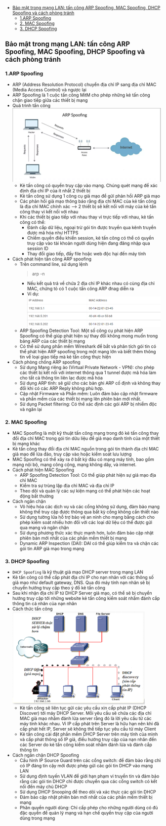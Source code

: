 
- [Bảo mật trong mạng LAN: tấn công ARP Spoofing, MAC Spoofing, DHCP Spoofing và cách phòng tránh](#bảo-mật-trong-mạng-lan-tấn-công-arp-spoofing-mac-spoofing-dhcp-spoofing-và-cách-phòng-tránh)
  - [1.ARP Spoofing](#1arp-spoofing)
  - [2. MAC Spoofing](#2-mac-spoofing)
  - [3. DHCP Spoofing](#3-dhcp-spoofing)




## Bảo mật trong mạng LAN: tấn công ARP Spoofing, MAC Spoofing, DHCP Spoofing và cách phòng tránh
### 1.ARP Spoofing
- ARP (Address Resolution Protocol) chuyển địa chỉ IP sang địa chỉ MAC (Media Access Control) và ngược lại
- ARP Spoofing là 1 cuộc tấn công MitM cho phép những kẻ tấn công chặn giao tiếp giữa các thiết bị mạng
- Quá trình tấn công
  ![alt](image/arp.png)
    - Kẻ tấn công có quyền truy cập vào mạng. Chúng quét mạng để xác định địa chỉ IP của ít nhất 2 thiết bị
    - Kẻ tấn công sử dụng 1 công cụ giả mạo để gửi phản hồi ARP giả mạo
    - Các phản hồi giả mạo thông báo rằng địa chỉ MAC của kẻ tấn công là địa chỉ MAC chính xác --> 2 thiết bị sẽ kết nối với máy của kẻ tấn công thay vì kết nối với nhau
    - Khi các thiết bị giao tiếp với nhau thay vì trực tiếp với nhau, kẻ tấn công có thể:
      - Đánh cắp dữ liệu, ngoại trừ gói tin được truyền qua kênh truyền được mã hóa như HTTPS
      - Chiếm quyền điều khiển session, kẻ tấn công có thể có quyền truy cập vào tài khoản người dùng hiện đang đăng nhập qua session ID
      - Thay đổi giao tiếp, đấy file hoặc web độc hại đến máy tính
- Cách phát hiện tấn công ARP spoofing
  - Trên command line, sử dụng lệnh
    > arp -n
    - Nếu kết quả trả về chứa 2 địa chỉ IP khác nhau có cùng địa chỉ MAC, chứng tỏ có 1 cuộc tấn công ARP đnag diễn ra
    - Ví dụ:
  ![alt](image/ip1.png)
  - ARP Spoofing Detection Tool: Một số công cụ phát hiện ARP Spoofing có thể giúp phát hiện sự thay đổi không mong muốn trong bảng ARP của các thiết bị mạng
  - Có thể sử dụng phần mềm Wireshark để bắt và phân tích gói tin có thể phát hiện ARP spoofing trong một mạng lớn và biết thêm thông tin về loại giao tiếp mà kẻ tấn công thực hiện
- Cách phòng chống ARP spoofing
  - Sử dụng Mạng riêng ảo (Virtual Private Network - VPN): cho phép các thiết bị kết nối với internet thông qua 1 tunnel được mã hóa làm cho tất cả thông tin liên lạc được mã hóa
  - Sử dụng ARP tĩnh: sẽ giữ cho các bản ghi ARP cố định và không thay đổi khi có các ARP Reply không phù hợp.
  - Cập nhật Firmware và Phần mềm: Luôn đảm bảo cập nhật firmware và phần mềm của các thiết bị mạng lên phiên bản mới nhất.
  - Sử dụng Packet filtering: Có thể xác định các gói ARP bị nhiễm độc và ngăn lại
### 2. MAC Spoofing
- MAC Spoofing là một kỹ thuật tấn công mạng trong đó kẻ tấn công thay đổi địa chỉ MAC trong gói tin dữu liệu để giả mạo danh tính của một thiết bị mạng khác 
- Kẻ tấn công thay đổi địa chỉ MAC nguồn trong gói tin thành địa chỉ MAC giả mạo để lừa đảo, truy cập vào hoặc kiểm soát lưu lượng
- MAC Spoofing có thể xảy ra ở bất kỳ đâu có mạng máy tính, bao gồm mạng nội bộ, mạng công cộng, mạng không dây, và internet.
- Cách phát hiện MAC Spoofing
  - ARP Spoofing Detection Tool: Có thể giúp phát hiện sự giả mạo địa chỉ MAC
  - Kiểm tra sự trùng lặp địa chỉ MAC và địa chỉ IP
  - Theo dõi và quản lý các sự kiện mạng có thể phát hiện các hoạt động bất thường
- Cách ngăn chặn 
  - Vô hiệu hóa các dịch vụ và các cổng không sử dụng, đảm bảo mạng không thể truy cập được thông qua bất kỳ cổng không cần thiết nào
  - Sử dụng tường lửa hỗ trợ bảo vệ an ninh cho mạng bằng cách cho phép kiểm soát nhiều hơn đối với các loại dữ liệu có thể được gửi qua mạng và ngăn chặn
  - Sử dụng phương thức xác thực mạnh hơn, luôn đảm bảo cập nhật phiên bản mới nhất của các phần mềm  thiết bị mạng 
  - Dynamic ARP Inspection (DAI): DAI có thể giúp kiểm tra và chặn các gói tin ARP giả mạo trong mạng
### 3. DHCP Spoofing
- `DHCP Spoofing` là kỹ thuật giả mạo DHCP server trong mạng LAN
- Kẻ tấn công có thể cấp phát địa chỉ IP cho nạn nhân với các thông số giả mạo như default gateway, DNS. Qua đó máy tính nạn nhân sẽ bị chuyển hướng truy cập theo ý đồ kẻ tấn công
- Sau khi nhận địa chỉ IP từ DHCP Server giả mạo, có thể sẽ bị chuyển hướng truy cập tới những website kẻ tấn công kiểm soát nhằm đánh cắp thông tin cá nhân của nạn nhân
- Cách thức tấn công
  ![alt](image/dhcp_spoofing.png)
  - Kẻ tấn công sẽ liên tục gửi các yêu cầu xin cấp phát IP (DHCP Discover) tới máy DHCP Server. Mỗi yêu cầu sẽ chứa các địa chỉ MAC giả mạo nhằm đánh lừa server rằng đó là lời yêu cầu từ các máy tính khác nhau. Vì IP cấp phát trên Server là hữu hạn nên khi đã cấp phát hết IP, Server sẽ không thể tiếp tục yêu cầu từ máy Client
  - Kẻ tấn công cài đặt phần mềm DHCP Server trên máy tính của mình và cấp phát thông số IP giả, điều hướng truy cập của nạn nhân đến các Server do kẻ tấn công kiểm soát nhằm đánh lừa và đánh cắp thông tin
- Cách ngăn chặn DHCP Spoofing
  - Cấu hình IP Source Guard trên các cổng switch: để đảm bảo rằng chỉ có IP đáng tin cậy mới được phép gửi các gói tin DHCP vào mạng LAN
  - Sử dụng định tuyến VLAN để giới hạn phạm vi truyền tin và đảm bảo rằng các gói tin DHCP chỉ được chuyển qua các cổng switch có kết nối đến máy chủ DHCP
  - Sử dụng DHCP Snooping để theo dõi và xác thực các gói tin DHCP
  - Đảm bảo cập nhật phiên bản mới nhất của các phần mềm  thiết bị mạng 
  - Phân quyền người dùng: Chỉ cấp phép cho những người dùng có đủ đặc quyền để quản lý mạng và hạn chế quyền truy cập của người dùng trong mạng
  



